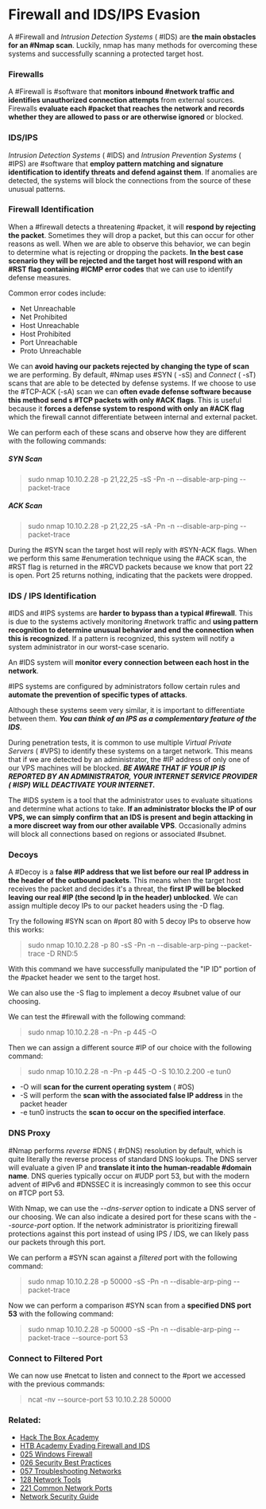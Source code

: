 # Firewall and IDS/IPS Evasion


A #Firewall and *Intrusion Detection Systems* ( #IDS) are **the main obstacles for an #Nmap scan**. Luckily, nmap has many methods for overcoming these systems and successfully scanning a protected target host.

### Firewalls

A #Firewall is #software that **monitors inbound #network traffic and identifies unauthorized connection attempts** from external sources. Firewalls **evaluate each #packet that reaches the network and records whether they are allowed to pass or are otherwise ignored** or blocked.

### IDS/IPS

*Intrusion Detection Systems* ( #IDS) and *Intrusion Prevention Systems* ( #IPS) are #software that **employ pattern matching and signature identification to identify threats and defend against them**. If anomalies are detected, the systems will block the connections from the source of these unusual patterns. 
### Firewall Identification

When a #firewall detects a threatening #packet, it will **respond by rejecting the packet**. Sometimes they will drop a packet, but this can occur for other reasons as well. When we are able to observe this behavior, we can begin to determine what is rejecting or dropping the packets. **In the best case scenario they will be rejected and the target host will respond with an #RST flag containing #ICMP error codes** that we can use to identify defense measures.

Common error codes include:

- Net Unreachable
- Net Prohibited 
- Host Unreachable
- Host Prohibited
- Port Unreachable
- Proto Unreachable

We can **avoid having our packets rejected by changing the type of scan** we are performing. By default, #Nmap uses #SYN ( -sS) and *Connect* ( -sT) scans that are able to be detected by defense systems. If we choose to use the #TCP-ACK (-sA) scan we can **often evade defense software because this method send s #TCP packets with only #ACK flags**. This is useful because it **forces a defense system to respond with only an #ACK flag** which the firewall cannot differentiate between internal and external packet. 

We can perform each of these scans and observe how they are different with the following commands:

##### SYN Scan

>sudo nmap 10.10.2.28 -p 21,22,25 -sS -Pn -n --disable-arp-ping --packet-trace

##### ACK Scan

>sudo nmap 10.10.2.28 -p 21,22,25 -sA -Pn -n --disable-arp-ping --packet-trace

During the #SYN scan the target host will reply with #SYN-ACK flags. When we perform this same #enumeration technique using the #ACK scan, the #RST flag is returned in the #RCVD packets because we know that port 22 is open. Port 25 returns nothing, indicating that the packets were dropped.

### IDS / IPS Identification

#IDS and #IPS systems are **harder to bypass than a typical #firewall**. This is due to the systems actively monitoring #network traffic and **using pattern recognition to determine unusual behavior and end the connection when this is recognized**. If a pattern is recognized, this system will notify a system administrator in our worst-case scenario.  

An #IDS system will **monitor every connection between each host in the network**. 

#IPS systems are configured by administrators follow certain rules and **automate the prevention of specific types of attacks**.

Although these systems seem very similar, it is important to differentiate between them. ***You can think of an IPS as a complementary feature of the IDS***.

During penetration tests, it is common to use multiple *Virtual Private Servers* ( #VPS) to identify these systems on a target network. This means that if we are detected by an administrator, the #IP address of only one of our VPS machines will be blocked. ***BE AWARE THAT IF YOUR IP IS REPORTED BY AN ADMINISTRATOR, YOUR INTERNET SERVICE PROVIDER ( #ISP) WILL DEACTIVATE YOUR INTERNET.***

The #IDS system is a tool that the administrator uses to evaluate situations and determine what actions to take. **If an administrator blocks the IP of our VPS, we can simply confirm that an IDS is present and begin attacking in a more discreet way from our other available VPS**. Occasionally admins will block all connections based on regions or associated #subnet.

### Decoys

A #Decoy is a **false #IP address that we list before our real IP address in the header of the outbound packets**. This means when the target host receives the packet and decides it's a threat, the **first IP will be blocked leaving our real #IP (the second Ip in the header) unblocked**. We can assign multiple decoy IPs to our packet headers using the -D flag.

Try the following #SYN scan on #port 80 with 5 decoy IPs to observe how this works:

>sudo nmap 10.10.2.28 -p 80 -sS -Pn -n --disable-arp-ping --packet-trace -D RND:5

With this command we have successfully manipulated the "IP ID" portion of the #packet header we sent to the target host.

We can also use  the -S flag to implement a decoy #subnet value of our choosing.

We can test the #firewall with the following command:

>sudo nmap 10.10.2.28 -n -Pn -p 445 -O

Then we can assign a different source #IP of our choice with the following command:

>sudo nmap 10.10.2.28 -n -Pn -p 445 -O -S 10.10.2.200 -e tun0

- -O will **scan for the current operating system** ( #OS) 
- -S will perform the **scan with the associated false IP address** in the packet header
- -e tun0 instructs the **scan to occur on the specified interface**.

### DNS Proxy

#Nmap performs *reverse* #DNS ( #rDNS) resolution by default, which is quite literally the reverse process of standard DNS lookups. The DNS server will evaluate a given IP and **translate it into the human-readable #domain name**. DNS queries typically occur on #UDP port 53, but with the modern advent of #IPv6 and #DNSSEC it is increasingly common to see this occur on #TCP port 53.

With Nmap, we can use the *--dns-server* option to indicate a DNS server of our choosing. We can also indicate a desired port for these scans with the *--source-port* option. If the network administrator is prioritizing firewall protections against this port instead of using IPS / IDS, we can likely pass our packets through this port.

We can perform a #SYN scan against a *filtered* port with the following command:

>sudo nmap 10.10.2.28 -p 50000 -sS -Pn -n --disable-arp-ping --packet-trace

Now we can perform a comparison #SYN scan from a **specified DNS port 53** with the following command:

>sudo nmap 10.10.2.28 -p 50000 -sS -Pn -n --disable-arp-ping --packet-trace --source-port 53

### Connect to Filtered Port

We can now use #netcat to listen and connect to the #port we accessed with the previous commands:

>ncat -nv --source-port 53 10.10.2.28 50000

### Related:

- [Hack The Box Academy](https://academy.hackthebox.com/ 'hack the box academy home page')
- [HTB Academy Evading Firewall and IDS](https://academy.hackthebox.com/module/19/section/106 'HTB academy evading firewalls and IDS')
- [025 Windows Firewall](025%20Windows%20Firewall.md)
- [026 Security Best Practices](026%20Security%20Best%20Practices.md)
- [057 Troubleshooting Networks](057%20Troubleshooting%20Networks.md)
- [128 Network Tools](128%20Network%20Tools.md)
- [221 Common Network Ports](221%20Common%20Network%20Ports.md)
- [Network Security Guide](Network%20Security%20Guide.md)